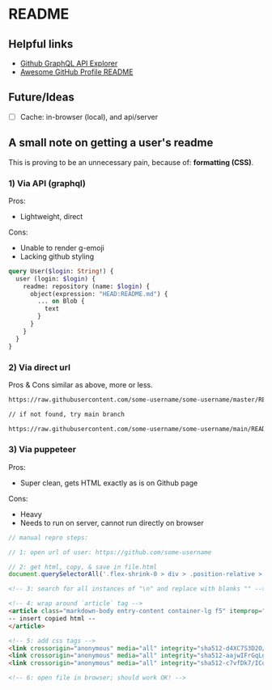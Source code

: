 # README

## Helpful links

- [Github GraphQL API Explorer](https://docs.github.com/en/graphql/overview/explorer)
- [Awesome GitHub Profile README](https://github.com/abhisheknaiidu/awesome-github-profile-readme)

## Future/Ideas

- [ ] Cache: in-browser (local), and api/server

## A small note on getting a user's readme

This is proving to be an unnecessary pain, because of: **formatting (CSS)**.

### 1) Via API (graphql)

Pros:

- Lightweight, direct

Cons:

- Unable to render g-emoji
- Lacking github styling

```graphql
query User($login: String!) { 
  user (login: $login) {
    readme: repository (name: $login) {
      object(expression: "HEAD:README.md") {
        ... on Blob {
          text
        }
      }
    }
  }
}
```

### 2) Via direct url

Pros & Cons similar as above, more or less.

```txt
https://raw.githubusercontent.com/some-username/some-username/master/README.md

// if not found, try main branch

https://raw.githubusercontent.com/some-username/some-username/main/README.md
```

### 3) Via puppeteer

Pros:

- Super clean, gets HTML exactly as is on Github page

Cons:

- Heavy
- Needs to run on server, cannot run directly on browser

```js
// manual repro steps:

// 1: open url of user: https://github.com/some-username

// 2: get html, copy, & save in file.html
document.querySelectorAll('.flex-shrink-0 > div > .position-relative > .Box > .Box-body > .markdown-body')[0].innerHTML
```

```html
<!-- 3: search for all instances of "\n" and replace with blanks "" -->

<!-- 4: wrap around `article` tag -->
<article class="markdown-body entry-content container-lg f5" itemprop="text" style="margin: 20px">
-- insert copied html --
</article>

<!-- 5: add css tags -->
<link crossorigin="anonymous" media="all" integrity="sha512-d4XC7S3D2O/G0TvZjbbtWpDgCLyqvsXCX4K0DUJVfSwpV8ySOlchU43C/9mcyyHtCnczq4eoCl/e3fzC9uXxGA==" rel="stylesheet" href="https://github.githubassets.com/assets/light-7785c2ed2dc3d8efc6d13bd98db6ed5a.css">
<link crossorigin="anonymous" media="all" integrity="sha512-aajwIFrGqLg5i21YYM1mFURRwy/oOfXk9Qqddi1wxlCujXDL2CL0nSLQhGqN+R3Hw4vn/mUZc1ztEY426nRXug==" rel="stylesheet" href="https://github.githubassets.com/assets/frameworks-69a8f0205ac6a8b8398b6d5860cd6615.css">
<link crossorigin="anonymous" media="all" integrity="sha512-c7vfDk7/ICqO3N8ki8daSNtsngVAk61yLMU/bLWHGJ7oWxb5PMKkkpw9+xlalFL6gJusxQQZrMrcoDM0Id2Jgg==" rel="stylesheet" href="https://github.githubassets.com/assets/behaviors-73bbdf0e4eff202a8edcdf248bc75a48.css">

<!-- 6: open file in browser; should work OK! -->
```
